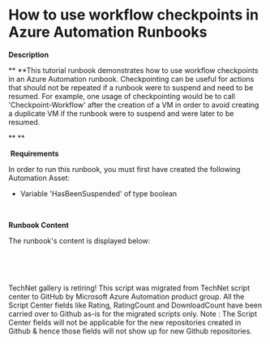 ﻿How to use workflow checkpoints in Azure Automation Runbooks
============================================================

            

**Description**


** **This tutorial runbook demonstrates how to use workflow checkpoints in an Azure Automation runbook. Checkpointing can be useful for actions that should not be repeated if a runbook were to suspend and need to be resumed. For example,
 one usage of checkpointing would be to call 'Checkpoint-Workflow' after the creation of a VM in order to avoid creating a duplicate VM if the runbook were to suspend and were later to be resumed. 


** **


 **Requirements**




In order to run this runbook, you must first have created the following Automation Asset:


  *  Variable 'HasBeenSuspended' of type boolean  





 


**Runbook Content**




The runbook's content is displayed below: 


 

 

        
    
TechNet gallery is retiring! This script was migrated from TechNet script center to GitHub by Microsoft Azure Automation product group. All the Script Center fields like Rating, RatingCount and DownloadCount have been carried over to Github as-is for the migrated scripts only. Note : The Script Center fields will not be applicable for the new repositories created in Github & hence those fields will not show up for new Github repositories.
